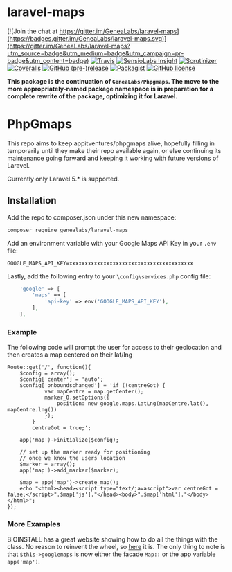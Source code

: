 # laravel-maps

[![Join the chat at https://gitter.im/GeneaLabs/laravel-maps](https://badges.gitter.im/GeneaLabs/laravel-maps.svg)](https://gitter.im/GeneaLabs/laravel-maps?utm_source=badge&utm_medium=badge&utm_campaign=pr-badge&utm_content=badge)
[![Travis](https://img.shields.io/travis/GeneaLabs/laravel-maps.svg)](https://travis-ci.org/GeneaLabs/laravel-maps)
[![SensioLabs Insight](https://img.shields.io/sensiolabs/i/7bf1ff51-919b-4d33-9673-8eb2d6b6348e.svg)](https://insight.sensiolabs.com/projects/7bf1ff51-919b-4d33-9673-8eb2d6b6348e)
[![Scrutinizer](https://img.shields.io/scrutinizer/g/GeneaLabs/laravel-maps.svg)](https://scrutinizer-ci.com/g/GeneaLabs/laravel-maps)
[![Coveralls](https://img.shields.io/coveralls/GeneaLabs/laravel-maps.svg)](https://coveralls.io/github/GeneaLabs/laravel-maps)
[![GitHub (pre-)release](https://img.shields.io/github/release/GeneaLabs/laravel-maps/all.svg)](https://github.com/GeneaLabs/laravel-maps)
[![Packagist](https://img.shields.io/packagist/dt/GeneaLabs/laravel-maps.svg)](https://packagist.org/packages/genealabs/laravel-maps)
[![GitHub license](https://img.shields.io/badge/license-MIT-blue.svg)](https://raw.githubusercontent.com/GeneaLabs/laravel-maps/master/LICENSE)

**This package is the continuation of `GeneaLabs/Phpgmaps`. The move to the more appropriately-named package namespace is in preparation for a complete rewrite of the package, optimizing it for Laravel.**

# PhpGmaps
This repo aims to keep appitventures/phpgmaps alive, hopefully filling in temporarily until they make their repo
available again, or else continuing its maintenance going forward and keeping it working with future versions of
Laravel.

Currently only Laravel 5.* is supported.

## Installation
Add the repo to composer.json under this new namespace:
```sh
composer require genealabs/laravel-maps
```

Add an environment variable with your Google Maps API Key in your `.env` file:
```
GOOGLE_MAPS_API_KEY=xxxxxxxxxxxxxxxxxxxxxxxxxxxxxxxxxxxxxxxx
```

Lastly, add the following entry to your `\config\services.php` config file:
```php
    'google' => [
        'maps' => [
            'api-key' => env('GOOGLE_MAPS_API_KEY'),
        ],
    ],
```

### Example
The following code will prompt the user for access to their geolocation and then creates a map centered on their lat/lng

    Route::get('/', function(){
        $config = array();
        $config['center'] = 'auto';
        $config['onboundschanged'] = 'if (!centreGot) {
                var mapCentre = map.getCenter();
                marker_0.setOptions({
                    position: new google.maps.LatLng(mapCentre.lat(), mapCentre.lng())
                });
            }
            centreGot = true;';

        app('map')->initialize($config);

        // set up the marker ready for positioning
        // once we know the users location
        $marker = array();
        app('map')->add_marker($marker);

        $map = app('map')->create_map();
        echo "<html><head><script type="text/javascript">var centreGot = false;</script>".$map['js']."</head><body>".$map['html']."</body></html>";
    });

### More Examples
BIOINSTALL has a great website showing how to do all the things with the class. No reason to reinvent the wheel, so [here](http://biostall.com/demos/google-maps-v3-api-codeigniter-library/) it is. The only thing to note is that `$this->googlemaps` is now either the facade `Map::` or the app variable `app('map')`.
